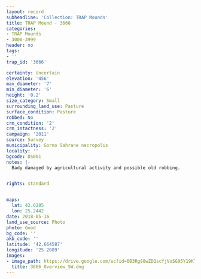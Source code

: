 ```yaml
---
layout: record
subheadline: 'Collection: TRAP Mounds'
title: TRAP Mound - 3666
categories:
- TRAP Mounds
- 3000-3999
header: no
tags:
- ''
trap_id: '3666'

certainty: Uncertain
elevation: '456'
max_diameter: '7'
min_diameter: '6'
height: '0.2'
size_category: Small
surrounding_land_use: Pasture
surface_condition: Pasture
robbed: No
crm_condition: '2'
crm_intactness: '2'
campaign: '2011'
source: Survey
municipality: Gorno Sahrane necropolis
locality: ''
bgcode: DS001
notes: |-
  Bady damaged by agricultural activity and possible old robbing.


rights: standard


maps:
  lat: 42.6285
  lon: 25.2442
date: 2018-05-16
land_use_source: Photo
photo: Good
bg_code: ''
akb_code: ''
latitude: '42.664587'
longitude: '25.2089'
images:
- image_path: https://drive.google.com/uc?id=0B3Rg88wZDQscYjVuSG95Y19KT0E
  title: 3666_Overview_SW.dng
---
```

